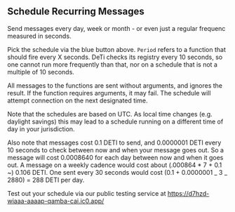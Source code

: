## Schedule Recurring Messages

Send messages every day, week or month - or even just a regular frequenc measured in seconds.

Pick the schedule via the blue button above. `Period` refers to a function that should fire every X seconds. DeTi checks its registry every 10 seconds, so one cannot run more frequently than that, nor on a schedule that is not a multiple of 10 seconds.

All messages to the functions are sent without arguments, and ignores the result. If the function requires arguments, it may fail. The schedule will attempt connection on the next designated time.

Note that the schedules are based on UTC. As local time changes (e.g. daylight savings) this may lead to a schedule running on a different time of day in your jurisdiction.

Also note that messages cost 0.1 DETI to send, and 0.0000001 DETI every 10 seconds to check between now and when your message goes out. So a message will cost 0.0008640 for each day between now and when it goes out. A message on a weekly cadence would cost about (.000864 \* 7 + 0.1 ~) 0.106 DETI. One sent every 30 seconds would cost (0.1 + 0.0000001 _ 3 _ 2880) = 288 DETI per day.

Test out your schedule via our public testing service at https://d7hzd-wiaaa-aaaap-qamba-cai.ic0.app/
